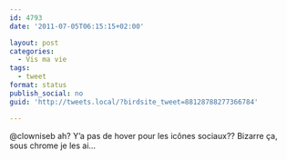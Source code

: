 ```yaml
---
id: 4793
date: '2011-07-05T06:15:15+02:00'

layout: post
categories:
  - Vis ma vie
tags:
  - tweet
format: status
publish_social: no
guid: 'http://tweets.local/?birdsite_tweet=88128788277366784'

---
```


@clowniseb ah? Y’a pas de hover pour les icônes sociaux?? Bizarre ça, sous chrome je les ai…